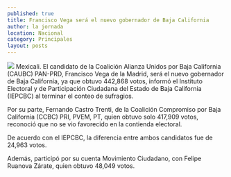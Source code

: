 ```yaml
---
published: true
title: Francisco Vega será el nuevo gobernador de Baja California
author: la jornada
location: Nacional
category: Principales
layout: posts
---
```


![](http://i.imgur.com/HP6uXBrm.jpg)
Mexicali. El candidato de la Coalición Alianza Unidos por Baja California (CAUBC) PAN-PRD, Francisco Vega de la Madrid, será el nuevo gobernador de Baja California, ya que obtuvo 442,868 votos, informó el Instituto Electoral y de Participación Ciudadana del Estado de Baja California (IEPCBC) al terminar el conteo de sufragios.

Por su parte, Fernando Castro Trenti, de la Coalición Compromiso por Baja California (CCBC) PRI, PVEM, PT, quien obtuvo solo 417,909 votos, reconoció que no se vio favorecido en la contienda electoral.

De acuerdo con el IEPCBC, la diferencia entre ambos candidatos fue de 24,963 votos.

Además, participó por su cuenta Movimiento Ciudadano, con Felipe Ruanova Zárate, quien obtuvo 48,049 votos.
